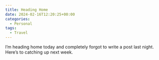 ```yaml
---
title: Heading Home
date: 2024-02-16T12:20:25+00:00
categories:
  - Personal
tags:
  - Travel
---
```


I’m heading home today and completely forgot to write a post last night. Here’s to catching up next week.